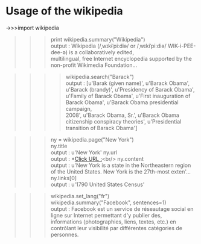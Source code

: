 # Usage of the wikipedia


->>>import wikipedia<br/>
>>>print wikipedia.summary("Wikipedia")<br/>
output : Wikipedia (/ˌwɪkɨˈpiːdiə/ or /ˌwɪkiˈpiːdiə/ WIK-i-PEE-dee-ə) is a collaboratively edited,<br/> 
multilingual, free Internet encyclopedia supported by the non-profit Wikimedia Foundation...<br/>

>>>>wikipedia.search("Barack")<br/>
output : [u'Barak (given name)', u'Barack Obama', u'Barack (brandy)', u'Presidency of Barack Obama',<br/> 
u'Family of Barack Obama', u'First inauguration of Barack Obama', u'Barack Obama presidential campaign, <br/>
2008', u'Barack Obama, Sr.', u'Barack Obama citizenship conspiracy theories', u'Presidential transition of Barack Obama']<br/>

>>> ny = wikipedia.page("New York")<br/>
>>> ny.title<br/>
output : u'New York'
>>> ny.url<br/>
output : *[Click URL :](u'http://en.wikipedia.org/wiki/New_York')<br/>
>>> ny.content<br/>
output : u'New York is a state in the Northeastern region of the United States. New York is the 27th-most exten'...<br/>
>>> ny.links[0]<br/>
output : u'1790 United States Census'<br/>

>>> wikipedia.set_lang("fr")<br/>
>>> wikipedia.summary("Facebook", sentences=1)<br/>
output : Facebook est un service de réseautage social en ligne sur Internet permettant d'y publier des,<br/>
 informations (photographies, liens, textes, etc.) en contrôlant leur visibilité par différentes catégories de personnes.<br/>
